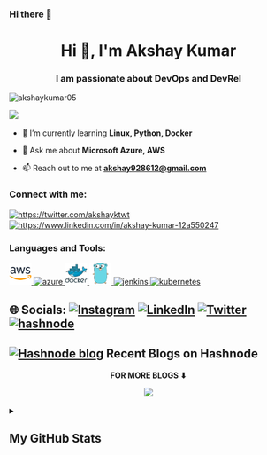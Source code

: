 ### Hi there 👋

<!--
**Akshaykumar05/Akshaykumar05** is a ✨ _special_ ✨ repository because its `README.md` (this file) appears on your GitHub profile.

Here are some ideas to get you started:

- 🔭 I’m currently working on ...
- 🌱 I’m currently learning Python and Linux
- 👯 I’m looking to collaborate on ...
- 🤔 I’m looking for help with ...
- 💬 Ask me about ...
- 📫 How to reach me: ...
- 😄 Pronouns: ...
- ⚡ Fun fact: ...
-->
<h1 align="center">Hi 👋, I'm Akshay Kumar</h1>
<h3 align="center">I am passionate about DevOps and DevRel</h3>

<p align="left"> <img src="https://komarev.com/ghpvc/?username=akshaykumar05&label=Profile%20views&color=0e75b6&style=flat" alt="akshaykumar05" /> </p>
<a href="https://twitter.com/akshayktwt" target="_blank" rel="noreferrer"><img
src="https://img.shields.io/twitter/follow/akshayktwt?logo=twitter&style=for-the-badge&color=0891b2&labelColor=1c1917"
/></a>


- 🌱 I’m currently learning **Linux, Python, Docker**

- 💬 Ask me about **Microsoft Azure, AWS**

- 📫 Reach out to me at **akshay928612@gmail.com**



<h3 align="left">Connect with me:</h3>
<p align="left">
<a href="https://twitter.com/https://twitter.com/akshayktwt" target="blank"><img align="center" src="https://raw.githubusercontent.com/rahuldkjain/github-profile-readme-generator/master/src/images/icons/Social/twitter.svg" alt="https://twitter.com/akshayktwt" height="30" width="40" /></a>
<a href="https://linkedin.com/in/https://www.linkedin.com/in/akshay-kumar-12a550247" target="blank"><img align="center" src="https://raw.githubusercontent.com/rahuldkjain/github-profile-readme-generator/master/src/images/icons/Social/linked-in-alt.svg" alt="https://www.linkedin.com/in/akshay-kumar-12a550247" height="30" width="40" /></a>
</p>

<h3 align="left">Languages and Tools:</h3>
<p align="left"> <a href="https://aws.amazon.com" target="_blank" rel="noreferrer"> <img src="https://raw.githubusercontent.com/devicons/devicon/master/icons/amazonwebservices/amazonwebservices-original-wordmark.svg" alt="aws" width="40" height="40"/> </a> <a href="https://azure.microsoft.com/en-in/" target="_blank" rel="noreferrer"> <img src="https://www.vectorlogo.zone/logos/microsoft_azure/microsoft_azure-icon.svg" alt="azure" width="40" height="40"/> </a> <a href="https://www.docker.com/" target="_blank" rel="noreferrer"> <img src="https://raw.githubusercontent.com/devicons/devicon/master/icons/docker/docker-original-wordmark.svg" alt="docker" width="40" height="40"/> </a> <a href="https://golang.org" target="_blank" rel="noreferrer"> <img src="https://raw.githubusercontent.com/devicons/devicon/master/icons/go/go-original.svg" alt="go" width="40" height="40"/> </a> <a href="https://www.jenkins.io" target="_blank" rel="noreferrer"> <img src="https://www.vectorlogo.zone/logos/jenkins/jenkins-icon.svg" alt="jenkins" width="40" height="40"/> </a> <a href="https://kubernetes.io" target="_blank" rel="noreferrer"> <img src="https://www.vectorlogo.zone/logos/kubernetes/kubernetes-icon.svg" alt="kubernetes" width="40" height="40"/> </a> </p>

## 🌐 Socials: [![Instagram](https://img.shields.io/badge/Instagram-%23E4405F.svg?logo=Instagram&logoColor=white)](https://instagram.com/i_am_arindam_official?igshid=YmMyMTA2M2Y=) [![LinkedIn](https://img.shields.io/badge/LinkedIn-%230077B5.svg?logo=linkedin&logoColor=white)](www.linkedin.com/in/akshayktwt/) [![Twitter](https://img.shields.io/badge/Twitter-%231DA1F2.svg?logo=Twitter&logoColor=white)](https://twitter.com/akshayktwt) [![hashnode](http://img.shields.io/badge/-Hashnode-2962ff?style=flat&logo=hashnode&logoColor=white)](https://Akshaykumar05.hashnode.dev/)

<h2> <a href="https://Akshaykumar05.hashnode.dev"><img src="https://github.com/Arindam200/Arindam200/blob/main/CDyAuTy75.png" title="Hashnode" alt="Hashnode blog" width="25"/></a> Recent Blogs on Hashnode</h2>
<!-- HASHNODE_BLOG:START -->

<!-- HASHNODE_BLOG:END -->

<div align="center">
<p align="center"><b>FOR MORE BLOGS ⬇</b></p>
<p><a href="https://akshaykumar05.hashnode.dev/"><img src="https://img.shields.io/badge/Hashnode-2962FF?style=for-the-badge&logo=hashnode&logoColor=white"></a></p>
</div>

<details>
<summary><h2>My GitHub Stats</h2></summary>
<p><img align="left" src="https://github-readme-stats.vercel.app/api/top-langs?username=akshaykumar05&show_icons=true&locale=en&layout=compact" alt="akshaykumar05" /></p>

<p>&nbsp;<img align="center" src="https://github-readme-stats.vercel.app/api?username=akshaykumar05&show_icons=true&locale=en" alt="akshaykumar05" /></p>

<p><img align="center" src="https://github-readme-streak-stats.herokuapp.com/?user=akshaykumar05&" alt="akshaykumar05" /></p>
</details>
